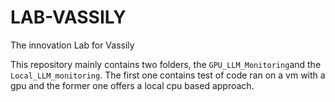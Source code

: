 # LAB-VASSILY
The innovation Lab for Vassily

This repository mainly contains two folders, the `GPU_LLM_Monitoring`and the `Local_LLM_monitoring`. The first one contains test of code ran on a vm with a gpu and the former one offers a local cpu based approach.